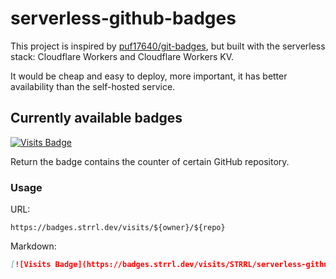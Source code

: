 # serverless-github-badges

This project is inspired by [puf17640/git-badges](https://github.com/puf17640/git-badges), but built with the serverless stack: Cloudflare Workers and Cloudflare Workers KV.

It would be cheap and easy to deploy, more important, it has better availability than the self-hosted service.

## Currently available badges

[![Visits Badge](https://badges.strrl.dev/visits/STRRL/serverless-github-badges)](https://badges.strrl.dev)

Return the badge contains the counter of certain GitHub repository.

### Usage

URL:

```text
https://badges.strrl.dev/visits/${owner}/${repo}
```

Markdown:

```markdown
[![Visits Badge](https://badges.strrl.dev/visits/STRRL/serverless-github-badges)](https://badges.strrl.dev)
```

